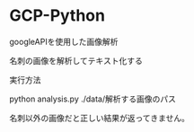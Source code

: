 # GCP-Python
googleAPIを使用した画像解析

名刺の画像を解析してテキスト化する

実行方法

python analysis.py ./data/解析する画像のパス

名刺以外の画像だと正しい結果が返ってきません。
